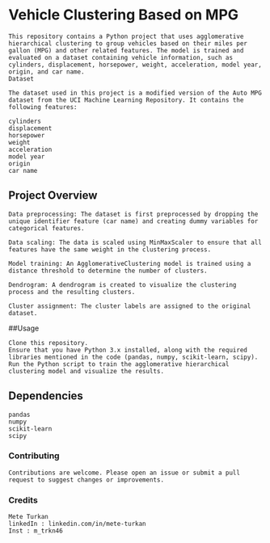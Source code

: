 # Vehicle Clustering Based on MPG
 
    This repository contains a Python project that uses agglomerative hierarchical clustering to group vehicles based on their miles per gallon (MPG) and other related features. The model is trained and evaluated on a dataset containing vehicle information, such as cylinders, displacement, horsepower, weight, acceleration, model year, origin, and car name.
    Dataset

    The dataset used in this project is a modified version of the Auto MPG dataset from the UCI Machine Learning Repository. It contains the following features:

    cylinders
    displacement
    horsepower
    weight
    acceleration
    model year
    origin
    car name

## Project Overview

    Data preprocessing: The dataset is first preprocessed by dropping the unique identifier feature (car name) and creating dummy variables for categorical features.

    Data scaling: The data is scaled using MinMaxScaler to ensure that all features have the same weight in the clustering process.

    Model training: An AgglomerativeClustering model is trained using a distance threshold to determine the number of clusters.

    Dendrogram: A dendrogram is created to visualize the clustering process and the resulting clusters.

    Cluster assignment: The cluster labels are assigned to the original dataset.

##Usage

    Clone this repository.
    Ensure that you have Python 3.x installed, along with the required libraries mentioned in the code (pandas, numpy, scikit-learn, scipy).
    Run the Python script to train the agglomerative hierarchical clustering model and visualize the results.

## Dependencies

    pandas
    numpy
    scikit-learn
    scipy

### Contributing

    Contributions are welcome. Please open an issue or submit a pull request to suggest changes or improvements.


### Credits

    Mete Turkan
    linkedIn : linkedin.com/in/mete-turkan
    Inst : m_trkn46
